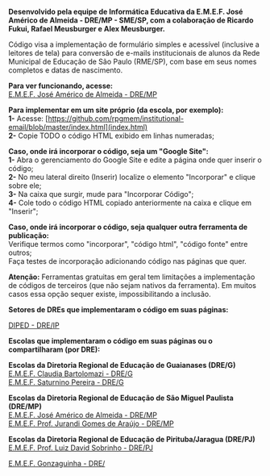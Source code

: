 **Desenvolvido pela equipe de Informática Educativa da E.M.E.F. José Américo de Almeida - DRE/MP - SME/SP, com a colaboração de Ricardo Fukui, Rafael Meusburger e Alex Meusburger.**

Código visa a implementação de formulário simples e acessível (inclusive a leitores de tela) para conversão de e-mails institucionais de alunos da Rede Municipal de Educação de São Paulo (RME/SP), com base em seus nomes completos e datas de nascimento.

**Para ver funcionando, acesse:**  
[E.M.E.F. José Américo de Almeida - DRE/MP](https://sites.google.com/view/emefjoseamericodealmeida/descubra-seu-e-mail-aluno)

**Para implementar em um site próprio (da escola, por exemplo):**  
**1-** Acesse: [https://github.com/rpgmem/institutional-email/blob/master/index.html](index.html)  
**2-** Copie TODO o código HTML exibido em linhas numeradas;  

**Caso, onde irá incorporar o código, seja um "Google Site":**  
**1-** Abra o gerenciamento do Google Site e edite a página onde quer inserir o código;  
**2-** No meu lateral direito (Inserir) localize o elemento "Incorporar" e clique sobre ele;  
**3-** Na caixa que surgir, mude para "Incorporar Código";  
**4-** Cole todo o código HTML copiado anteriormente na caixa e clique em "Inserir";  

**Caso, onde irá incorporar o código, seja qualquer outra ferramenta de publicação:**  
Verifique termos como "incorporar", "código html", "código fonte" entre outros;  
Faça testes de incorporação adicionando código nas páginas que quer.  

**Atenção:** Ferramentas gratuitas em geral tem limitações a implementação de códigos de terceiros (que não sejam nativos da ferramenta). Em muitos casos essa opção sequer existe, impossibilitando a inclusão.

**Setores de DREs que implementaram o código em suas páginas:**

[DIPED - DRE/IP](https://dipedtpaip.wixsite.com/tecnologia/tutoriais/)

**Escolas que implementaram o código em suas páginas ou o compartilharam (por DRE):**

**Escolas da Diretoria Regional de Educação de Guaianases (DRE/G)**  
[E.M.E.F. Claudia Bartolomazi - DRE/G](https://www.facebook.com/emefclaudia.bartolomazi)  
[E.M.E.F. Saturnino Pereira - DRE/G](https://sites.google.com/view/emef-saturnino-pereira/) 

**Escolas da Diretoria Regional de Educação de São Miguel Paulista (DRE/MP)**  
[E.M.E.F. José Américo de Almeida - DRE/MP](https://sites.google.com/view/emefjoseamericodealmeida/descubra-seu-e-mail-aluno)  
[E.M.E.F. Prof. Jurandi Gomes de Araújo - DRE/MP](https://sites.google.com/view/emefjurandigomes/in%C3%ADcio)

**Escolas da Diretoria Regional de Educação de Pirituba/Jaragua (DRE/PJ)**  
[E.M.E.F. Prof. Luiz David Sobrinho - DRE/PJ](https://sites.google.com/escolaluizdavid.com/capa/e-mail-edu-prefeitura)  

[E.M.E.F. Gonzaguinha - DRE/](https://tgcairo.wixsite.com/emefgonzaguinha/e-mail-google/)  
